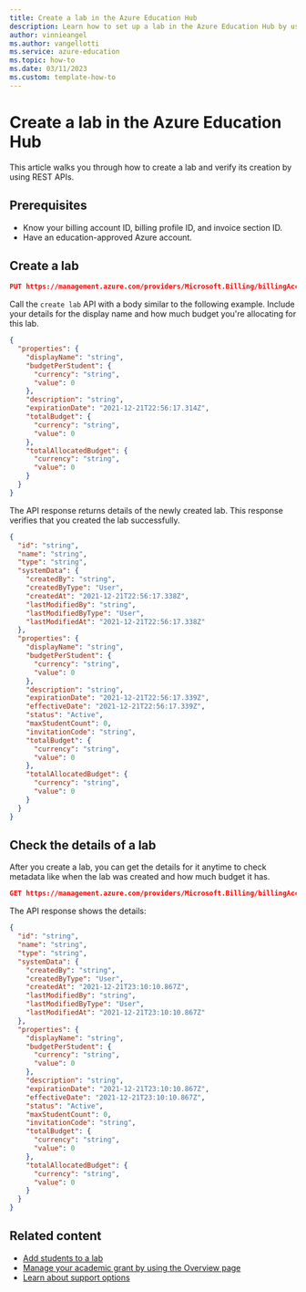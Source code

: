 ```yaml
---
title: Create a lab in the Azure Education Hub
description: Learn how to set up a lab in the Azure Education Hub by using REST APIs.
author: vinnieangel
ms.author: vangellotti
ms.service: azure-education
ms.topic: how-to 
ms.date: 03/11/2023
ms.custom: template-how-to
---
```


# Create a lab in the Azure Education Hub

This article walks you through how to create a lab and verify its creation by using REST APIs.

## Prerequisites

- Know your billing account ID, billing profile ID, and invoice section ID.
- Have an education-approved Azure account.

## Create a lab

```json
PUT https://management.azure.com/providers/Microsoft.Billing/billingAccounts/<BillingAccountID>/billingProfiles/<BillingProfileID>/invoiceSections/<InvoiceSectionID>/providers/Microsoft.Education/labs/default?api-version=2021-12-01-preview
```

Call the `create lab` API with a body similar to the following example. Include your details for the display name and how much budget you're allocating for this lab.

```json
{
  "properties": {
    "displayName": "string",
    "budgetPerStudent": {
      "currency": "string",
      "value": 0
    },
    "description": "string",
    "expirationDate": "2021-12-21T22:56:17.314Z",
    "totalBudget": {
      "currency": "string",
      "value": 0
    },
    "totalAllocatedBudget": {
      "currency": "string",
      "value": 0
    }
  }
}
```

The API response returns details of the newly created lab. This response verifies that you created the lab successfully.

```json
{
  "id": "string",
  "name": "string",
  "type": "string",
  "systemData": {
    "createdBy": "string",
    "createdByType": "User",
    "createdAt": "2021-12-21T22:56:17.338Z",
    "lastModifiedBy": "string",
    "lastModifiedByType": "User",
    "lastModifiedAt": "2021-12-21T22:56:17.338Z"
  },
  "properties": {
    "displayName": "string",
    "budgetPerStudent": {
      "currency": "string",
      "value": 0
    },
    "description": "string",
    "expirationDate": "2021-12-21T22:56:17.339Z",
    "effectiveDate": "2021-12-21T22:56:17.339Z",
    "status": "Active",
    "maxStudentCount": 0,
    "invitationCode": "string",
    "totalBudget": {
      "currency": "string",
      "value": 0
    },
    "totalAllocatedBudget": {
      "currency": "string",
      "value": 0
    }
  }
}
```

## Check the details of a lab

After you create a lab, you can get the details for it anytime to check metadata like when the lab was created and how much budget it has.

```json
GET https://management.azure.com/providers/Microsoft.Billing/billingAccounts/<BillingAccountID>/billingProfiles/<BillingProfileID>/invoiceSections/<InvoiceSectionID>/providers/Microsoft.Education/labs/default?includeBudget=true&api-version=2021-12-01-preview
```

The API response shows the details:

```json
{
  "id": "string",
  "name": "string",
  "type": "string",
  "systemData": {
    "createdBy": "string",
    "createdByType": "User",
    "createdAt": "2021-12-21T23:10:10.867Z",
    "lastModifiedBy": "string",
    "lastModifiedByType": "User",
    "lastModifiedAt": "2021-12-21T23:10:10.867Z"
  },
  "properties": {
    "displayName": "string",
    "budgetPerStudent": {
      "currency": "string",
      "value": 0
    },
    "description": "string",
    "expirationDate": "2021-12-21T23:10:10.867Z",
    "effectiveDate": "2021-12-21T23:10:10.867Z",
    "status": "Active",
    "maxStudentCount": 0,
    "invitationCode": "string",
    "totalBudget": {
      "currency": "string",
      "value": 0
    },
    "totalAllocatedBudget": {
      "currency": "string",
      "value": 0
    }
  }
}
```

## Related content

- [Add students to a lab](add-student-api.md)
- [Manage your academic grant by using the Overview page](hub-overview-page.md)
- [Learn about support options](educator-service-desk.md)
